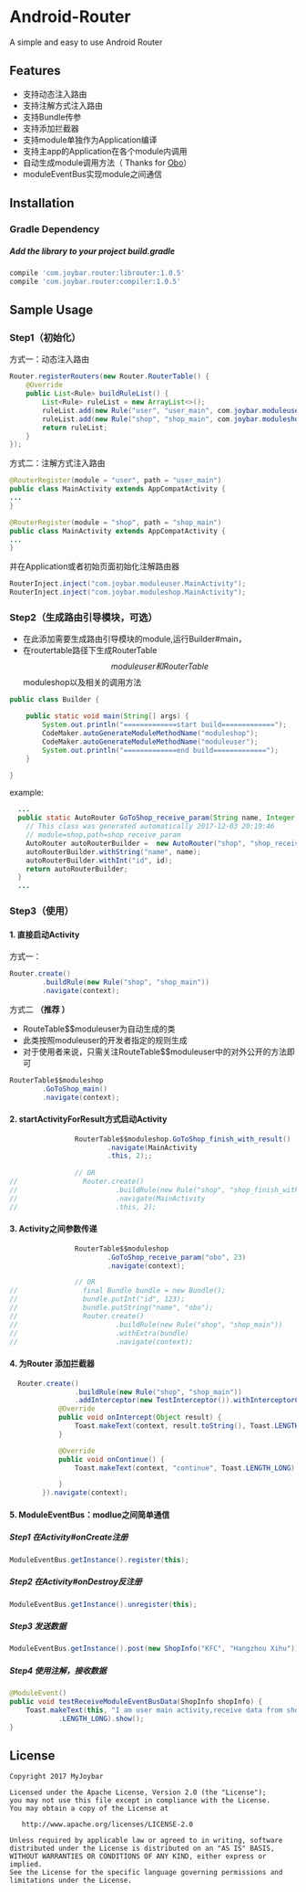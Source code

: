 # Android-Router
A simple and easy to use Android Router

## Features
 - 支持动态注入路由
 - 支持注解方式注入路由
 - 支持Bundle传参
 - 支持添加拦截器
 - 支持module单独作为Application编译
 - 支持主app的Application在各个module内调用
 - 自动生成module调用方法（ Thanks for [Obo](https://github.com/OboBear)）
 -  moduleEventBus实现module之间通信
 
## Installation
### Gradle Dependency
#####   Add the library to your project build.gradle
```gradle
compile 'com.joybar.router:librouter:1.0.5'
compile 'com.joybar.router:compiler:1.0.5'
```


## Sample Usage

### Step1（初始化）

方式一：动态注入路由

```java
Router.registerRouters(new Router.RouterTable() {
    @Override
    public List<Rule> buildRuleList() {
        List<Rule> ruleList = new ArrayList<>();
        ruleList.add(new Rule("user", "user_main", com.joybar.moduleuser.MainActivity.class));
        ruleList.add(new Rule("shop", "shop_main", com.joybar.moduleshop.MainActivity.class));
        return ruleList;
    }
});

```

方式二：注解方式注入路由

```java
@RouterRegister(module = "user", path = "user_main")
public class MainActivity extends AppCompatActivity {
...
}

```
```java
@RouterRegister(module = "shop", path = "shop_main")
public class MainActivity extends AppCompatActivity {
...
}

```
并在Application或者初始页面初始化注解路由器

```java
RouterInject.inject("com.joybar.moduleuser.MainActivity");
RouterInject.inject("com.joybar.moduleshop.MainActivity");
```

### Step2（生成路由引导模块，可选）

- 在此添加需要生成路由引导模块的module,运行Builder#main，
- 在routertable路径下生成RouterTable$$moduleuser和RouterTable$$moduleshop以及相关的调用方法

```java
public class Builder {

    public static void main(String[] args) {
        System.out.println("=============start build=============");
        CodeMaker.autoGenerateModuleMethodName("moduleshop");
        CodeMaker.autoGenerateModuleMethodName("moduleuser");
        System.out.println("=============end build=============");
    }

}
```
example:

```java
  ...
  public static AutoRouter GoToShop_receive_param(String name, Integer id) {
    // This class was generated automatically 2017-12-03 20:19:46
    // module=shop,path=shop_receive_param
    AutoRouter autoRouterBuilder =  new AutoRouter("shop", "shop_receive_param");
    autoRouterBuilder.withString("name", name);
    autoRouterBuilder.withInt("id", id);
    return autoRouterBuilder;
  }
  ...

```
### Step3（使用）

#### 1.   直接启动Activity

方式一：

```java
Router.create()
		.buildRule(new Rule("shop", "shop_main"))
		.navigate(context);
```

方式二  **（推荐 ）**

- RouteTable$$moduleuser为自动生成的类
- 此类按照moduleuser的开发者指定的规则生成
- 对于使用者来说，只需关注RouteTable$$moduleuser中的对外公开的方法即可

```java
RouterTable$$moduleshop
        .GoToShop_main()
        .navigate(context);
```
#### 2. startActivityForResult方式启动Activity
```java
                RouterTable$$moduleshop.GoToShop_finish_with_result()
                        .navigate(MainActivity
                        .this, 2);;
                        
                // OR
//                Router.create()
//                        .buildRule(new Rule("shop", "shop_finish_with_result"))
//                        .navigate(MainActivity
//                        .this, 2);
```

#### 3.  Activity之间参数传递

```java
                RouterTable$$moduleshop
                        .GoToShop_receive_param("obo", 23)
                        .navigate(context);

                // OR
//                final Bundle bundle = new Bundle();
//                bundle.putInt("id", 123);
//                bundle.putString("name", "obo");
//                Router.create()
//                        .buildRule(new Rule("shop", "shop_main"))
//                        .withExtra(bundle)
//                        .navigate(context);
```

#### 4.  为Router 添加拦截器

```java
  Router.create()
                .buildRule(new Rule("shop", "shop_main"))
                .addInterceptor(new TestInterceptor()).withInterceptorCallback(new InterceptorCallback() {
            @Override
            public void onIntercept(Object result) {
                Toast.makeText(context, result.toString(), Toast.LENGTH_LONG).show();
            }

            @Override
            public void onContinue() {
                Toast.makeText(context, "continue", Toast.LENGTH_LONG).show();

            }
        }).navigate(context);
```
#### 5.  ModuleEventBus：modlue之间简单通信


##### Step1 在Activity#onCreate注册
```java
ModuleEventBus.getInstance().register(this);
```
##### Step2 在Activity#onDestroy反注册
```java
ModuleEventBus.getInstance().unregister(this);
```
##### Step3 发送数据
```java
ModuleEventBus.getInstance().post(new ShopInfo("KFC", "Hangzhou Xihu"));

```
##### Step4 使用注解，接收数据
```java
@ModuleEvent()
public void testReceiveModuleEventBusData(ShopInfo shopInfo) {
    Toast.makeText(this, "I am user main activity,receive data from shop,msg=" + shopInfo.toString(), Toast
            .LENGTH_LONG).show();
}
```


## License

    Copyright 2017 MyJoybar

    Licensed under the Apache License, Version 2.0 (the "License");
    you may not use this file except in compliance with the License.
    You may obtain a copy of the License at

       http://www.apache.org/licenses/LICENSE-2.0

    Unless required by applicable law or agreed to in writing, software
    distributed under the License is distributed on an "AS IS" BASIS,
    WITHOUT WARRANTIES OR CONDITIONS OF ANY KIND, either express or implied.
    See the License for the specific language governing permissions and
    limitations under the License.    
        